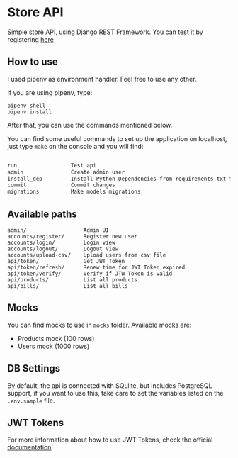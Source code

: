 # Store API

Simple store API, using Django REST Framework. You can test it by registering [here](https://store-api-drf.herokuapp.com/accounts/register/)

## How to use

I used pipenv as environment handler. Feel free to use any other.

If you are using pipenv, type:

    pipenv shell
    pipenv install

After that, you can use the commands mentioned below.


You can find some useful commands to set up the application on localhost, just type ``make`` on the console and you will find:

```bash

run                 Test api 
admin               Create admin user 
install_dep         Install Python Dependencies from requirements.txt file 
commit              Commit changes 
migrations          Make models migrations 

```

## Available paths

    admin/                  Admin UI     
    accounts/register/      Register new user
    accounts/login/         Login view
    accounts/logout/        Logout View
    accounts/upload-csv/    Upload users from csv file
    api/token/              Get JWT Token
    api/token/refresh/      Renew time for JWT Token expired
    api/token/verify/       Verify if JTW Token is valid
    api/products/           List all products
    api/bills/              List all bills



## Mocks

You can find mocks to use in ``mocks`` folder. Available mocks are:

*   Products mock (100 rows)
*   Users mock (1000 rows)

## DB Settings

By default, the api is connected with SQLlite, but includes PostgreSQL support, if you want to use this, take care to set the variables listed on the ``.env.sample`` file.

## JWT Tokens

For more information about how to use JWT Tokens, check the official [documentation](https://django-rest-framework-simplejwt.readthedocs.io/en/latest/getting_started.html#usage)

